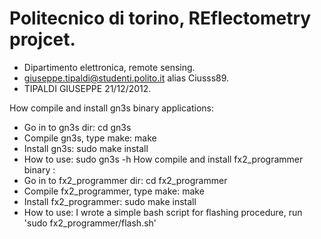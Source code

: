 # Politecnico di torino, REflectometry projcet.       
* Dipartimento elettronica, remote sensing.           
* giuseppe.tipaldi@studenti.polito.it alias Ciusss89. 
* TIPALDI GIUSEPPE 21/12/2012.                        

How compile and install gn3s binary applications: 
   - Go in to gn3s dir:
	cd gn3s
   - Compile gn3s, type make:
	make
   - Install gn3s:
	sudo make install
   - How to use:
	sudo gn3s -h
How compile and install fx2_programmer binary :
   - Go in to fx2_programmer dir:
        cd fx2_programmer
   - Compile fx2_programmer, type make:
        make
   - Install fx2_programmer:
        sudo make install
   - How to use:
        I wrote a simple bash script for flashing procedure, run 'sudo fx2_programmer/flash.sh'

